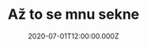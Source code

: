 ---
title: Až to se mnu sekne
status: Published
date: 2020-07-01T12:00:00.000Z
text: |-
  Až obuju si rano černe papirove boty\
  až i moja stara pochopi že nejdu do roboty\
  až vyjde dluhy pruvod smutečnich hostu\
  na Slezsku Ostravu od Sikorova mostu\
  až to se mnu sekne\
  to bude pěkne pěkne fajne a pěkne\
  až to se mnu definitivně sekne

  Aby všeckym bylo jasne že mě lidi měli radi\
  ať je gulaš silny baby smutne muzika ať ladi\
  bo jak sem nesnašel šlendryjan ve vyrobě\
  nebudu ho trpěť ani co sem v hrobě\
  to bude pěkne pěkne fajne a pěkne\
  až to se mnu definitivně sekne

  S někerym to seka že až neviš co se robi\
  jestli pomohla by deka nebo teplo mlade roby\
  kdybych si moh vybrat chtěl bych hned a honem\
  ať to se mnu šlahne tajak se starym Magdonem\
  to bude pěkne pěkne fajne a pěkne\
  až to se mnu definitivně sekne

  Jedine co nevim jestli Startku nebo Spartu\
  bo bych tam nahoře v nebi nerad trhal partu\
  na každy pad s sebu beru bandasku s rumem\
  bo rum nemuže uškodit když pije se s rozumem\
  to bude pěkne pěkne fajne a pěkne\
  až to se mnu definitivně sekne

  Já vím že Bože nejsi ale kdybys třeba byl tak\
  hoď mě na cimru kde leži stary Lojza Miltag\
  s Lojzu chodili sme do Orlove na zakladni školu\
  farali sme dolu tak už doklepem to spolu\
  až to se mnu sekne pěkne to bude pěkne\
  až to se mnu definitivně sekne

  Až obuju si rano černe papirove boty\
  až i moja stara pochopi že nejdu do roboty\
  kdybych co chtěl dělal všechno malo platne\
  mohlo to byt horši nebylo to špatne\
  až to se mnu sekne\
  kdybych co chtěl dělal všechno malo platne\
  mohlo to byt horši nebylo to špatne\
  až to se mnu ná na na ná na\
  ná na na ná na ná na na ná na na\
  na ná na ná ná na na na ná na\
  na ná ná na ná na ná na ná
---